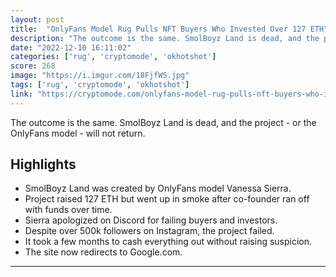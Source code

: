 ```yaml
---
layout: post
title:  "OnlyFans Model Rug Pulls NFT Buyers Who Invested Over 127 ETH"
description: "The outcome is the same. SmolBoyz Land is dead, and the project - or the OnlyFans model - will not return."
date: "2022-12-10 16:11:02"
categories: ['rug', 'cryptomode', 'okhotshot']
score: 268
image: "https://i.imgur.com/18FjfWS.jpg"
tags: ['rug', 'cryptomode', 'okhotshot']
link: "https://cryptomode.com/onlyfans-model-rug-pulls-nft-buyers-who-invested-over-127-eth/"
---
```


The outcome is the same. SmolBoyz Land is dead, and the project - or the OnlyFans model - will not return.

## Highlights

- SmolBoyz Land was created by OnlyFans model Vanessa Sierra.
- Project raised 127 ETH but went up in smoke after co-founder ran off with funds over time.
- Sierra apologized on Discord for failing buyers and investors.
- Despite over 500k followers on Instagram, the project failed.
- It took a few months to cash everything out without raising suspicion.
- The site now redirects to Google.com.

---
